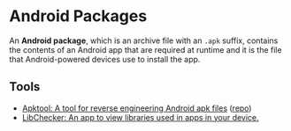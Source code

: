 # Android Packages
An **Android package**, which is an archive file with an `.apk` suffix, contains the contents of an Android app that are required at runtime and it is the file that Android-powered devices use to install the app.

## Tools
- [Apktool: A tool for reverse engineering Android apk files](https://ibotpeaches.github.io/Apktool/) ([repo](https://github.com/iBotPeaches/Apktool))
- [LibChecker: An app to view libraries used in apps in your device.](https://github.com/zhaobozhen/LibChecker)